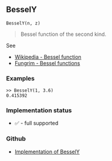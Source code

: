 ## BesselY

```
BesselY(n, z) 
```

> Bessel function of the second kind. 

See
* [Wikipedia - Bessel function](https://en.wikipedia.org/wiki/Bessel_function)
* [Fungrim - Bessel functions](http://fungrim.org/topic/Bessel_functions/)

### Examples

```
>> BesselY(1, 3.6)
0.415392
```

### Implementation status

* &#x2705; - full supported

### Github

* [Implementation of BesselY](https://github.com/axkr/symja_android_library/blob/master/symja_android_library/matheclipse-core/src/main/java/org/matheclipse/core/builtin/BesselFunctions.java#L713) 
